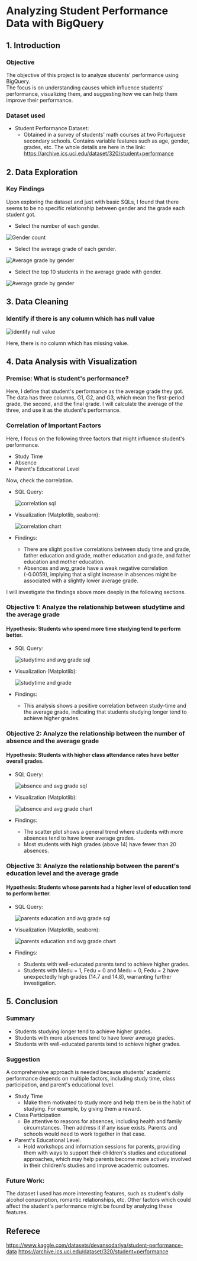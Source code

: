 # Analyzing Student Performance Data with BigQuery

## 1. Introduction

### Objective
The objective of this project is to analyze students' performance using BigQuery.  
The focus is on understanding causes which influence students' performance, visualizing them, and suggesting how we can help them improve their performance.

### Dataset used
- Student Performance Dataset:  
    -  Obtained in a survey of students' math courses at two Portuguese secondary schools. Contains variable features such as age, gender, grades, etc. 
    The whole details are here in the link:  
    https://archive.ics.uci.edu/dataset/320/student+performance

## 2. Data Exploration

### Key Findings
Upon exploring the dataset and just with basic SQLs, I found that there seems to be no specific relationship between gender and the grade each student got.

- Select the number of each gender.

![Gender count](images/gender_count.png)

- Select the average grade of each gender.

![Average grade by gender](images/avg_grade_by_gender.png)

- Select the top 10 students in the average grade with gender.

![Average grade by gender](images/top10_avg_grade_with_gender.png)

## 3. Data Cleaning

### Identify if there is any column which has null value
![identify null value](images/identify_null_value.png)

Here, there is no column which has missing value.

## 4. Data Analysis with Visualization

### Premise: What is student's performance?
Here, I define that student's performance as the average grade they got.
The data has three columns, G1, G2, and G3, which mean the first-period grade, the second, and the final grade.
I will calculate the average of the three, and use it as the student's performance.

### Correlation of Important Factors

Here, I focus on the following three factors that might influence student's performance.
- Study Time 
- Absence
- Parent's Educational Level

Now, check the correlation.

- SQL Query:

    ![correlation sql](images/correlation_sql.png)

- Visualization (Matplotlib, seaborn):

    ![correlation chart](images/correlation.png)

- Findings:  

    - There are slight positive correlations between study time and grade, father education and grade, mother education and grade, and father education and mother education.
    - Absences and avg_grade have a weak negative correlation (-0.0059), implying that a slight increase in absences might be associated with a slightly lower average grade.

I will investigate the findings above more deeply in the following sections.

### Objective 1: Analyze the relationship between studytime and the average grade 
#### Hypothesis: Students who spend more time studying tend to perform better.
- SQL Query:

    ![studytime and avg grade sql](images/studytime_and_avg_grade_sql.png)

- Visualization (Matplotlib):

    ![studytime and grade](images/studytime_and_grade_chart.png)

- Findings:  
    - This analysis shows a positive correlation between study-time and the average grade, indicating that students studying longer tend to achieve higher grades.


### Objective 2: Analyze the relationship between the number of absence and the average grade 
#### Hypothesis: Students with higher class attendance rates have better overall grades.
- SQL Query:

    ![absence and avg grade sql](images/absence_and_avg_grade_sql.png)

- Visualization (Matplotlib):

    ![absence and avg grade chart](images/absence_and_grade_chart.png)

- Findings:  
    - The scatter plot shows a general trend where students with more absences tend to have lower average grades.
    - Most students with high grades (above 14) have fewer than 20 absences.

### Objective 3: Analyze the relationship between the parent's education level and the average grade
#### Hypothesis: Students whose parents had a higher level of education tend to perform better.
- SQL Query:

    ![parents education and avg grade sql](images/parents_edu_and_avg_grade_sql.png)

- Visualization (Matplotlib, seaborn):

    ![parents education and avg grade chart](images/parents_edu_grade_chart.png)


- Findings:  
    - Students with well-educated parents tend to achieve higher grades.
    - Students with Medu = 1, Fedu = 0 and Medu = 0, Fedu = 2 have unexpectedly high grades (14.7 and 14.8), warranting further investigation.
  
## 5. Conclusion

### Summary
- Students studying longer tend to achieve higher grades.
- Students with more absences tend to have lower average grades.
- Students with well-educated parents tend to achieve higher grades.

### Suggestion
A comprehensive approach is needed because students' academic performance depends on multiple factors, including study time, class participation, and parent's educational level.  
- Study Time
     - Make them motivated to study more and help them be in the habit of studying. For example, by giving them a reward.
- Class Participation
    - Be attentive to reasons for absences, including health and family circumstances. Then address it if any issue exists. Parents and schools would need to work together in that case.
- Parent's Educational Level.
    - Hold workshops and information sessions for parents, providing them with ways to support their children's studies and educational approaches, which may help parents become more actively involved in their children's studies and improve academic outcomes.
### Future Work:
The dataset I used has more interesting features, such as student's daily alcohol consumption, romantic relationships, etc. Other factors which could affect the student's performance might be found by analyzing these features.

## Referece
https://www.kaggle.com/datasets/devansodariya/student-performance-data
https://archive.ics.uci.edu/dataset/320/student+performance
